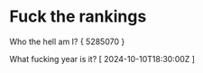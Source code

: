 # Fuck the rankings

Who the hell am I?
{ 5285070 }

What fucking year is it?
[ 2024-10-10T18:30:00Z ]
